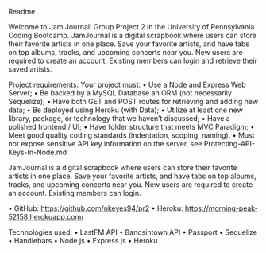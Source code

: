 Readme

Welcome to Jam Journal! Group Project 2 in the University of Pennsylvania Coding Bootcamp.
JamJournal is a digital scrapbook where users can store their favorite artists in one place.
Save your favorite artists, and have tabs on top albums, tracks, and upcoming concerts near you.
New users are required to create an account. Existing members can login and retrieve their saved artists.

Project requirements:
Your project must:
•	Use a Node and Express Web Server;
•	Be backed by a MySQL Database an ORM (not necessarily Sequelize);
•	Have both GET and POST routes for retrieving and adding new data;
•	Be deployed using Heroku (with Data);
•	Utilize at least one new library, package, or technology that we haven’t discussed;
•	Have a polished frontend / UI;
•	Have folder structure that meets MVC Paradigm;
•	Meet good quality coding standards (indentation, scoping, naming).
•	Must not expose sensitive API key information on the server, see Protecting-API-Keys-In-Node.md

JamJournal is a digital scrapbook where users can store their favorite artists in one place.
Save your favorite artists, and have tabs on top albums, tracks, and upcoming concerts near you.
New users are required to create an account. Existing members can login.

•	GitHub: https://github.com/nkeyes94/pr2
•	Heroku: https://morning-peak-52158.herokuapp.com/

Technologies used:
•	LastFM API
•	Bandsintown API
•	Passport
•	Sequelize
•	Handlebars
•	Node.js
•	Express.js
•	Heroku
